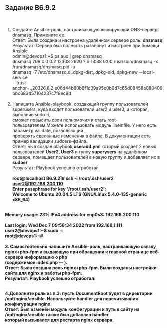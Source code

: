 <br>
<H2>Задание B6.9.2</H2><br>

1. Создайте Ansible-роль, настраивающую кэширующий DNS-сервер dnsmasq. Примените ее. <br>
   Ответ: Была создана и настроена удалённом сервере  роль: <b>dnsmasq </b><br>
   Результат: Сервер был полность развёрнут и настроен при помощи Ansible <br>
odmin@devops1:~$ ps aux | grep dnsmasq <br>
dnsmasq      708  0.0  0.2  12308  2620 ?        S    13:38   0:00 /usr/sbin/dnsmasq -x /run/dnsmasq/dnsmasq.pid -u <br>
dnsmasq -7 /etc/dnsmasq.d,.dpkg-dist,.dpkg-old,.dpkg-new --local-service <br>
--trust-anchor=.,20326,8,2,e06d44b80b8f1d39a95c0b0d7c65d08458e880409bbc683457104237c7f8ec8d <br>
       <br>
2. Напишите Ansible-playbook, создающий группу пользователей superusers, куда входят пользователи user2 и user3, и которая, выполнив sudo -i, <br> 
сможет повысить свои полномочия и стать root-пользователем.Можете использовать модуль lineinfile. У него есть параметр validate, позволяющий <br>
проверять сделанные изменения в файле. В документации есть пример валидации sudoers-файла.<br>
   Ответ: Был создан playbook <b>useradd.yml </b> который создаёт 2 новых пользователей <b>User2, User3</b> и гуппу <b>superysers</b> на удалённом сервере, 
   помещает пользователей в новую группу и добавляет их в <b>sudoer</b><br>
   Результат: Playbook успешно отработал <br>
<br><b>
root@localhost B6.9.2]# ssh -i /root/.ssh/user2 user2@192.168.200.110 <br>
Enter passphrase for key '/root/.ssh/user2':      <br>
Welcome to Ubuntu 20.04.5 LTS (GNU/Linux 5.4.0-135-generic x86_64)<br><br>

  Memory usage: 23%                IPv4 address for enp0s3: 192.168.200.110 <br>
<br>
Last login: Wed Dec  7 09:58:34 2022 from 192.168.1.111 <br>
user2@devops1:~$ sudo -i  <br>
root@devops1:~#  <br>
<br>
3. Самостоятельно напишите Ansible-роль, настраивающую связку nginx+php-fpm и выдающую при обращении к главной странице веб-сервера информацию о php <br>
(содержимое index.php — <?php phpinfo();?>).<br>
Ответ: Была создана роль nginx+php-fpm. Были созданы настройки сайта для nginx и работы php-fpm. <br>
Результат: Playbook успешно отработал: <br>


<br>
4.Дополните роль из п.3: пусть DocumentRoot будет в директории /opt/nginx/ansible. Используйте handler для перечитывания конфигурации nginx. <br>
Ответ: Был изменён модуль конфигурации и путь к сайту на <b>/opt/nginx/ansible</b> также был добавлен <b>handler </b><br> который вызывался для рестарта nginx сервера.
